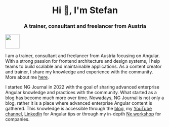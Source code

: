 <h1 align="center">Hi 👋, I'm Stefan</h1>
<h3 align="center">A trainer, consultant and freelancer from Austria</h3>

<a alt="NG Journal Logo" href="https://ng-journal.com" target="_blank" rel="noreferrer"><img src="https://ng-journal.com/assets/ng-journal.png" width="45"></a>


  I am a trainer, consultant and freelancer from Austria focusing on Angular. With a strong passion for frontend architecture and design systems, I help teams to build scalable and maintainable applications. As a content creator and trainer, I share my knowledge and experience with the community. More about me [here](https://ng-journal.com/about/).


I started NG Journal in 2022 with the goal of sharing advanced enterprise Angular knowledge and practices with the community. What started as a blog has become much more over time. Nowadays, NG Journal is not only a blog, rather it is a place where advanced enterprise Angular content is gathered. This knowledge is accessible through the [blog](https://ng-journal.com/blog/), my [YouTube channel](https://www.youtube.com/@stefan-haas/streams), [LinkedIn](https://www.linkedin.com/in/stefan-haas-686a921b4/) for Angular tips or through my in-depth [Nx workshop](https://ng-journal.com/workshop/) for companies.
